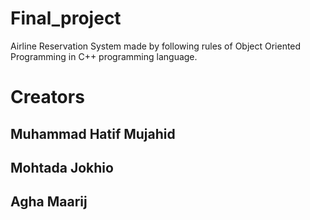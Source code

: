 # Final_project
Airline Reservation System made by following rules of Object Oriented Programming in C++ programming language.

# Creators
## Muhammad Hatif Mujahid
## Mohtada Jokhio
## Agha Maarij
